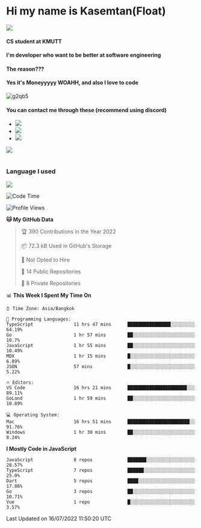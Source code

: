 # Hi my name is Kasemtan(Float)
![](https://64.media.tumblr.com/9c2a8f831efe8da556ffbf89cebb52c9/b86c1ab833a37e32-93/s1280x1920/d000dc22f75df64be2bc150f5fa69c4f6df6bb07.gifv)
#### CS student at KMUTT
#### I'm developer who want to be better at software engineering
#### The reason???
#### Yes it's Moneyyyyy WOAHH, and also I love to code
![g2qb5](https://user-images.githubusercontent.com/69688279/175812510-9235eaf7-72f7-40d3-b163-56efa9aa5c6b.gif)

#### You can contact me through these (recommend using discord)
- [![](https://img.shields.io/badge/Discord-5865F2?logo=Discord&logoColor=white)](https://discordapp.com/users/278155096225742848)
- [![](https://img.shields.io/badge/Facebook-1877F2?logo=facebook&logoColor=white)](https://www.facebook.com/float.teavasirichokchai/)
- [![](https://img.shields.io/badge/linkedin-0A66C2?logo=linkedin&logoColor=white)](https://www.linkedin.com/in/kasemtan-teavasirichokchai-975531227/)

[![](https://github-readme-stats.vercel.app/api?username=FloatKasemtan&show_icons=true&theme=nightowl)]()
#
### Language I used
[![](https://github-readme-stats.vercel.app/api/top-langs/?username=FloatKasemtan&layout=compact&theme=nightowl)]()
<!--START_SECTION:waka-->
![Code Time](http://img.shields.io/badge/Code%20Time-589%20hrs%2031%20mins-blue)

![Profile Views](http://img.shields.io/badge/Profile%20Views-27-blue)

**🐱 My GitHub Data** 

> 🏆 390 Contributions in the Year 2022
 > 
> 📦 72.3 kB Used in GitHub's Storage 
 > 
> 🚫 Not Opted to Hire
 > 
> 📜 14 Public Repositories 
 > 
> 🔑 8 Private Repositories  
 > 
📊 **This Week I Spent My Time On** 

```text
⌚︎ Time Zone: Asia/Bangkok

💬 Programming Languages: 
TypeScript               11 hrs 47 mins      ████████████████░░░░░░░░░   64.19% 
Go                       1 hr 57 mins        ██░░░░░░░░░░░░░░░░░░░░░░░   10.7% 
JavaScript               1 hr 55 mins        ██░░░░░░░░░░░░░░░░░░░░░░░   10.49% 
MDX                      1 hr 15 mins        █░░░░░░░░░░░░░░░░░░░░░░░░   6.89% 
JSON                     57 mins             █░░░░░░░░░░░░░░░░░░░░░░░░   5.22%

🔥 Editors: 
VS Code                  16 hrs 21 mins      ██████████████████████░░░   89.11% 
GoLand                   1 hr 59 mins        ██░░░░░░░░░░░░░░░░░░░░░░░   10.89%

💻 Operating System: 
Mac                      16 hrs 51 mins      ███████████████████████░░   91.76% 
Windows                  1 hr 30 mins        ██░░░░░░░░░░░░░░░░░░░░░░░   8.24%

```

**I Mostly Code in JavaScript** 

```text
JavaScript               8 repos             ███████░░░░░░░░░░░░░░░░░░   28.57% 
TypeScript               7 repos             ██████░░░░░░░░░░░░░░░░░░░   25.0% 
Dart                     5 repos             ████░░░░░░░░░░░░░░░░░░░░░   17.86% 
Go                       3 repos             ██░░░░░░░░░░░░░░░░░░░░░░░   10.71% 
Vue                      1 repo              █░░░░░░░░░░░░░░░░░░░░░░░░   3.57%

```



 Last Updated on 16/07/2022 11:50:20 UTC
<!--END_SECTION:waka-->
<!--
**FloatKasemtan/FloatKasemtan** is a ✨ _special_ ✨ repository because its `README.md` (this file) appears on your GitHub profile.

Here are some ideas to get you started:

- 🔭 I’m currently working on ...
- 🌱 I’m currently learning ...
- 👯 I’m looking to collaborate on ...
- 🤔 I’m looking for help with ...
- 💬 Ask me about ...
- 📫 How to reach me: ...
- 😄 Pronouns: ...
- ⚡ Fun fact: ...
-->
